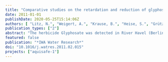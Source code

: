 ```yaml
---
title: "Comparative studies on the retardation and reduction of glyphosate during subsurface passage"
date: 2011-01-01
publishDate: 2020-05-25T15:14:06Z
authors: [ "Litz, N.", "Weigert, A.", "Krause, B.", "Heise, S.", "Grützmacher, G." ]
publication_types: ["2"]
abstract: "The herbicide Glyphosate was detected in River Havel (Berlin, Germany) in concentrations between 0.1 and 2 µg/L (single maximum outlier: 5 µg/L). As the river indirectly acts as drinking water source for the city's 3.4 Mio inhabitants potential risks for drinking water production needed to be assessed. For this reason laboratory (sorption and degradation studies) and technical scale investigations (bank filtration and slow sand filter experiments) were carried out. Batch adsorption experiments with Glyphosate yielded a low KF of 1.89 (1/n = 0.48) for concentrations between 0.1 and 100 mg/L. Degradation experiments at 8 °C with oxygen limitation resulted in a decrease of Glyphosate concentrations in the liquid phase probably due to slow adsorption (half life: 30 days).During technical scale slow sand filter (SSF) experiments Glyphosate attenuation was 70-80% for constant inlet concentrations of 0.7, 3.5 and 11.6 µg/L, respectively. Relevant retardation of Glyphosate breakthrough was observed despite the low adsorption potential of the sandy filter substrate and the relatively high flow velocity. The VisualCXTFit model was applied with data from typical Berlin bank filtration sites to extrapolate the results to a realistic field setting and yielded sufficient attenuation within a few days of travel time. Experiments on an SSF planted with Phragmites australis and an unplanted SSF with mainly vertical flow conditions to which Glyphosate was continuously dosed showed that in the planted SSF Glyphosate retardation exceeds 54% compared to 14% retardation in the unplanted SSF. The results show that saturated subsurface passage has the potential to efficiently attenuate glyphosate, favorably with aerobic conditions, long travel times and the presence of planted riparian boundary buffer strips."
featured: false
publication: "*IWA Water Research*"
doi: "10.1016/j.watres.2011.02.015"
projects: ["aquisafe-1"]
---
```


